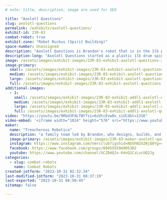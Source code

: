```yaml
---
# note: title, description, image are used for SEO

title: "Axolotl Questions"
slug: axolotl-questions
permalink: /exhibits/axolotl-questions/
exhibit-id: 23R-83
combat-robot: true
exhibit-zone: "Robot Ruckus (Spirit Building)"
space-number: Unassigned
description: "Axolotl Questions is Brandon's robot that is in the 1lb plastic and 1lb full combat classes."
description-long: "Axolotl Questions started as a plastic 1lb drum spinner robot, and is now the 6th ranked bot on the Robot Combat Events website!  It is getting an upgrade in a steel drum and more durable armor so it can fight is the full combat 1lb class.  It is replacing the other robot, Trash Talker, in the full combat because the other bot couldn't be finished in time."
image: /assets/images/exhibit-images/23R-83-exhibit-axolotl-questions-20231031-001230-large.jpg
image-primary: 
  small: /assets/images/exhibit-images/23R-83-exhibit-axolotl-questions-20231031-001230-small.jpg
  medium: /assets/images/exhibit-images/23R-83-exhibit-axolotl-questions-20231031-001230-medium.jpg
  large: /assets/images/exhibit-images/23R-83-exhibit-axolotl-questions-20231031-001230-large.jpg
  full: /assets/images/exhibit-images/23R-83-exhibit-axolotl-questions-20231031-001230-full.jpg
additional-images: 
  - 1:
    small: /assets/images/exhibit-images/23R-83-exhibit-addl1-axolotl-questions-20231006-204549-small.jpg
    medium: /assets/images/exhibit-images/23R-83-exhibit-addl1-axolotl-questions-20231006-204549-medium.jpg
    large: /assets/images/exhibit-images/23R-83-exhibit-addl1-axolotl-questions-20231006-204549-large.jpg
    full: /assets/images/exhibit-images/23R-83-exhibit-addl1-axolotl-questions-20231006-204549-full.jpg
video: "https://youtu.be/9Rbd3FdLTWY?si=6zUtcEvw8x_siUCd&t=1316"
video-embed: '<iframe width="1024" height="576" src="https://www.youtube.com/embed/9Rbd3FdLTWY?feature=oembed" frameborder="0" allow="accelerometer; autoplay; clipboard-write; encrypted-media; gyroscope; picture-in-picture; web-share" allowfullscreen title="Live Robot Combat! UCR Fall Brawl 2023"></iframe>'
maker: 
  name: "Treacherous Robotica"
  description: "a family team led by Brandon, who designs, builds, and drives the robots, and parents help in the pits"
  image-primary: /assets/images/exhibit-images/23R-83-maker-axolotl-questions-screenshot-2023-07-05-134801-medium.png
  instagram: https://www.instagram.com/nmrcclub?igshid=NGVhN2U2NjQ0Yg==
  facebook: https://www.facebook.com/groups/604555594905302
  youtube: https://www.youtube.com/channel/UCZ04QJx-64nQ2CzLucUQ2Jg
categories: 
  - slug: combat-robots
    name: Combat Robots
created-jotform: "2023-10-31 02:32:34"
last-modified-jotform: "2023-10-31 08:37:19"
last-exported: "2023-10-31 08:50:45"
sitemap: false

---
```

